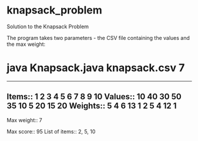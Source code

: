 # knapsack_problem
Solution to the Knapsack Problem

The program takes two parameters - the CSV file containing the values and the max weight:

# java Knapsack.java knapsack.csv 7
-------------------------------------------------------------------------------------------
  Items::	1	2	3	4	5	6	7	8	9	10
 Values::	10	40	30	50	35	10	5	20	15	20
Weights::	5	4	6	13	1	2	5	4	12	1
-------------------------------------------------------------------------------------------
Max weight::	7

Max score::	95
List of items::	2, 5, 10

